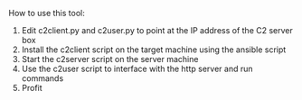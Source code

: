 How to use this tool:

1. Edit c2client.py and c2user.py to point at the IP address of the C2 server box
2. Install the c2client script on the target machine using the ansible script
3. Start the c2server script on the server machine
4. Use the c2user script to interface with the http server and run commands
5. Profit
